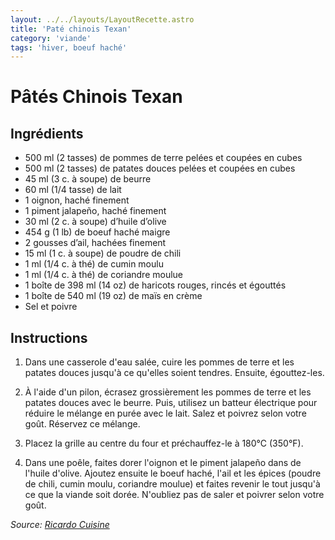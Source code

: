 ```yaml
---
layout: ../../layouts/LayoutRecette.astro
title: 'Paté chinois Texan'
category: 'viande'
tags: 'hiver, boeuf haché'
---
```


# Pâtés Chinois Texan

## Ingrédients

- 500 ml (2 tasses) de pommes de terre pelées et coupées en cubes
- 500 ml (2 tasses) de patates douces pelées et coupées en cubes
- 45 ml (3 c. à soupe) de beurre
- 60 ml (1/4 tasse) de lait
- 1 oignon, haché finement
- 1 piment jalapeño, haché finement
- 30 ml (2 c. à soupe) d’huile d’olive
- 454 g (1 lb) de boeuf haché maigre
- 2 gousses d’ail, hachées finement
- 15 ml (1 c. à soupe) de poudre de chili
- 1 ml (1/4 c. à thé) de cumin moulu
- 1 ml (1/4 c. à thé) de coriandre moulue
- 1 boîte de 398 ml (14 oz) de haricots rouges, rincés et égouttés
- 1 boîte de 540 ml (19 oz) de maïs en crème
- Sel et poivre

## Instructions

1. Dans une casserole d'eau salée, cuire les pommes de terre et les patates douces jusqu'à ce qu'elles soient tendres. Ensuite, égouttez-les.

2. À l'aide d'un pilon, écrasez grossièrement les pommes de terre et les patates douces avec le beurre. Puis, utilisez un batteur électrique pour réduire le mélange en purée avec le lait. Salez et poivrez selon votre goût. Réservez ce mélange.

3. Placez la grille au centre du four et préchauffez-le à 180°C (350°F).

4. Dans une poêle, faites dorer l'oignon et le piment jalapeño dans de l'huile d'olive. Ajoutez ensuite le boeuf haché, l'ail et les épices (poudre de chili, cumin moulu, coriandre moulue) et faites revenir le tout jusqu'à ce que la viande soit dorée. N'oubliez pas de saler et poivrer selon votre goût.

_Source: [Ricardo Cuisine](https://www.ricardocuisine.com/recettes/4867-pates-chinois-texan)_
